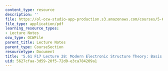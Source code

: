 ```yaml
---
content_type: resource
description: ''
file: https://ol-ocw-studio-app-production.s3.amazonaws.com/courses/5-61-physical-chemistry-fall-2017/5627cfaa3d5920f572d0e3ca784209a1_MIT5_61F17_lec28.pdf
file_type: application/pdf
learning_resource_types:
- Lecture Notes
ocw_type: OCWFile
parent_title: Lecture Notes
parent_type: CourseSection
resourcetype: Document
title: '5.61 F17 Lecture 28: Modern Electronic Structure Theory: Basis Sets'
uid: 5627cfaa-3d59-20f5-72d0-e3ca784209a1
---
```

